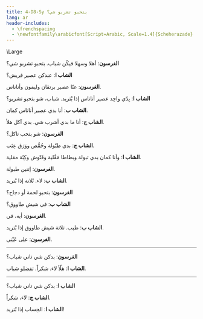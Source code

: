 ```yaml
---
title: 4-D8-Sy بتحبو تشربو شي؟
lang: ar
header-includes:
  - \frenchspacing
  - \newfontfamily\arabicfont[Script=Arabic, Scale=1.4]{Scheherazade}
---
```


\Large



**الغرسون**: أهلا وسهلا فيكُن شباب. بتحبو تشربو شي؟

**الشاب ا**: عندكن عصير فريش؟

**الغرسون**: عنّا عصير برتقان وليمون وأناناس.

**الشاب ا**: بِدّي واحِد عصير أناناس إذا بْتريد. شباب، شو بتحبو تشربو؟

**الشاب ب**: أنا بدي عصير أناناس كمان.

**الشاب ج**: أنا ما بدي أشرب شي. بدي آكل هلأ.

**الغرسون**: شو بتحب تاكل؟

**الشاب ج**: بدي طبّولة وحُمُّص ووَرَق عِنَب.

**الشاب ا**: وأنا كمان بدي تبولة وبطاطا مَقْلية وفَتّوش وكِبّة مقلية.

**الغرسون**: إتنين طبولة.

**الشاب ب**: لاء. تْلاتة إذا بْتريد.

**الغرسون**: بتحبو لحمة أو دجاج؟

**الشاب ب**: في شيش طاووق؟

**الغرسون**: أيه، في.

**الشاب ب**: طيب. تلاتة شيش طاووق إذا بْتريد.

**الغرسون**: على عَيْني.

---

**الغرسون**: بدكن شي تاني شباب؟

**الشاب ا**: هلّأ لاء. شكراً. تفضلو شباب.

---

**الشاب ا**: بدكن شي تاني شباب؟

**الشاب ج**: لاء، شكراً.

**الشاب ا**: الحِساب إذا بْتريد!
